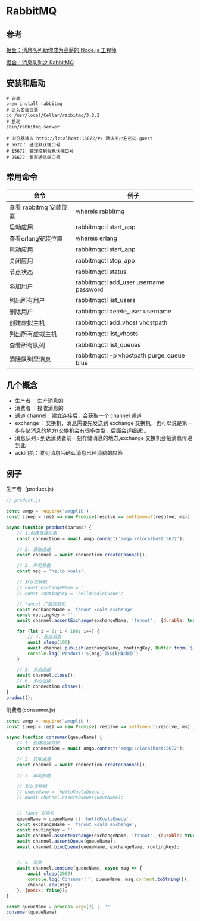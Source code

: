 # RabbitMQ


## 参考
[掘金：消息队列助你成为高薪的 Node.js 工程师](https://juejin.im/post/5dd8cd7ae51d4523501f7331)

[掘金：消息队列之 RabbitMQ](https://juejin.im/post/5a67f7836fb9a01cb74e8931)


## 安装和启动
```shell
# 安装
brew install rabbitmq
# 进入安装目录
cd /usr/local/Cellar/rabbitmq/3.8.2
# 启动
sbin/rabbitmq-server

# 浏览器输入 http://localhost:15672/#/ 默认用户名密码 guest
# 5672： 通信默认端口号
# 15672：管理控制台默认端口号
# 25672：集群通信端口号

```

## 常用命令

| 命令 | 例子 |
| ---- | ---- |
| 查看 rabbitmq 安装位置 | whereis rabbitmq |
| 启动应用 | rabbitmqctl start_app |
| 查看erlang安装位置 | whereis erlang |
| 启动应用 | rabbitmqctl start_app |
| 关闭应用 | rabbitmqctl stop_app |
| 节点状态 | rabbitmqctl status |
| 添加用户 | rabbitmqctl add_user username password |
| 列出所有用户 | rabbitmqctl list_users |
| 删除用户 | rabbitmqctl delete_user username |
| 创建虚拟主机 | rabbitmqctl add_vhost vhostpath |
| 列出所有虚拟主机 | rabbitmqctl list_vhosts |
| 查看所有队列 | rabbitmqctl list_queues |
| 清除队列里消息 | rabbitmqctl -p vhostpath purge_queue blue |


## 几个概念

- 生产者 ：生产消息的
- 消费者 ：接收消息的
- 通道 channel：建立连接后，会获取一个 channel 通道
- exchange ：交换机，消息需要先发送到 exchange 交换机，也可以说是第一步存储消息的地方(交换机会有很多类型，后面会详细说)。
- 消息队列 : 到达消费者前一刻存储消息的地方,exchange 交换机会把消息传递到此
- ack回执：收到消息后确认消息已经消费的应答

## 例子

生产者（product.js)

```javascript
// product.js

const amqp = require('amqplib');
const sleep = (ms) => new Promise(resolve => setTimeout(resolve, ms))

async function product(params) {
    // 1.创建链接对象
    const connection = await amqp.connect('amqp://localhost:5672');

    // 2. 获取通道
    const channel = await connection.createChannel();

    // 3. 声明参数
    const msg = 'hello koala';

    // 默认交换机 
    // const exchangeName = ''
    // const routingKey = 'helloKoalaQueue';

    // fanout 广播交换机 
    const exchangeName = 'fanout_koala_exchange'
    const routingKey = '';
    await channel.assertExchange(exchangeName, 'fanout',  {durable: true})

    for (let i = 0; i < 100; i++) {
        // 4. 发送消息
        await sleep(100)
        await channel.publish(exchangeName, routingKey, Buffer.from(`${msg} 第${i}条消息`));
        console.log(`Product: ${msg} 第${i}条消息`)
    }

    // 5. 关闭通道
    await channel.close();
    // 6. 关闭连接
    await connection.close();
}
product();

```

消费者(consumer.js)

```javascript
const amqp = require('amqplib');
const sleep = (ms) => new Promise( resolve => setTimeout(resolve, ms) )

async function consumer(queueName) {
    // 1. 创建链接对象
    const connection = await amqp.connect('amqp://localhost:5672');

    // 2. 获取通道
    const channel = await connection.createChannel();

    // 3. 声明参数

    // 默认交换机
    // queueName = 'helloKoalaQueue';
    // await channel.assertQueue(queueName);


    // faout 交换机
    queueName = queueName || 'helloKoalaQueue';
    const exchangeName = 'fanout_koala_exchange';
    const routingKey = '';
    await channel.assertExchange(exchangeName, 'fanout', {durable: true})
    await channel.assertQueue(queueName);
    await channel.bindQueue(queueName, exchangeName, routingKey);


    // 5. 消费
    await channel.consume(queueName, async msg => {
        await sleep(2000)
        console.log('Consumer：', queueName, msg.content.toString());
        channel.ack(msg);
    }, {noAck: false});
}

const queueName = process.argv[2] || ''
consumer(queueName)
```